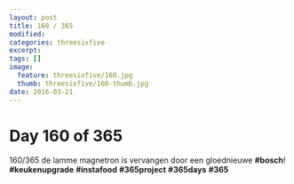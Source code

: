 ```yaml
---
layout: post
title: 160 / 365
modified:
categories: threesixfive
excerpt:
tags: []
image:
  feature: threesixfive/160.jpg
  thumb: threesixfive/160-thumb.jpg
date: 2016-03-21
---
```


# Day 160 of 365

160/365 de lamme magnetron is vervangen door een gloednieuwe **\#bosch**! **\#keukenupgrade** **\#instafood** **\#365project** **\#365days** **\#365**
